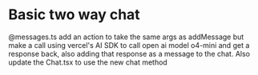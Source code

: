# Basic two way chat
@messages.ts add an action to take the same args as addMessage but make a call using vercel's AI SDK to call open ai model o4-mini and get a response back, also adding that response as a message to the chat. Also update the Chat.tsx to use the new chat method